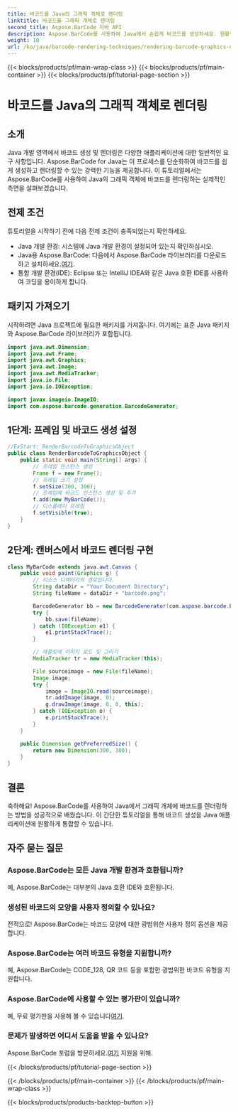 ```yaml
---
title: 바코드를 Java의 그래픽 객체로 렌더링
linktitle: 바코드를 그래픽 개체로 렌더링
second_title: Aspose.BarCode 자바 API
description: Aspose.BarCode를 사용하여 Java에서 손쉽게 바코드를 생성하세요. 원활한 통합을 위해 이 단계별 가이드를 따르세요.
weight: 10
url: /ko/java/barcode-rendering-techniques/rendering-barcode-graphics-object/
---
```


{{< blocks/products/pf/main-wrap-class >}}
{{< blocks/products/pf/main-container >}}
{{< blocks/products/pf/tutorial-page-section >}}

# 바코드를 Java의 그래픽 객체로 렌더링


## 소개

Java 개발 영역에서 바코드 생성 및 렌더링은 다양한 애플리케이션에 대한 일반적인 요구 사항입니다. Aspose.BarCode for Java는 이 프로세스를 단순화하여 바코드를 쉽게 생성하고 렌더링할 수 있는 강력한 기능을 제공합니다. 이 튜토리얼에서는 Aspose.BarCode를 사용하여 Java의 그래픽 객체에 바코드를 렌더링하는 실제적인 측면을 살펴보겠습니다.

## 전제 조건

튜토리얼을 시작하기 전에 다음 전제 조건이 충족되었는지 확인하세요.

- Java 개발 환경: 시스템에 Java 개발 환경이 설정되어 있는지 확인하십시오.
-  Java용 Aspose.BarCode: 다음에서 Aspose.BarCode 라이브러리를 다운로드하고 설치하세요.[여기](https://releases.aspose.com/barcode/java/).
- 통합 개발 환경(IDE): Eclipse 또는 IntelliJ IDEA와 같은 Java 호환 IDE를 사용하여 코딩을 용이하게 합니다.

## 패키지 가져오기

시작하려면 Java 프로젝트에 필요한 패키지를 가져옵니다. 여기에는 표준 Java 패키지와 Aspose.BarCode 라이브러리가 포함됩니다.

```java
import java.awt.Dimension;
import java.awt.Frame;
import java.awt.Graphics;
import java.awt.Image;
import java.awt.MediaTracker;
import java.io.File;
import java.io.IOException;

import javax.imageio.ImageIO;
import com.aspose.barcode.generation.BarcodeGenerator;
```

## 1단계: 프레임 및 바코드 생성 설정

```java
//ExStart: RenderBarcodeToGraphicsObject
public class RenderBarcodeToGraphicsObject {
    public static void main(String[] args) {
        // 프레임 인스턴스 생성
        Frame f = new Frame();
        // 프레임 크기 설정
        f.setSize(300, 300);
        // 프레임에 바코드 인스턴스 생성 및 추가
        f.add(new MyBarCode());
        // 디스플레이 프레임
        f.setVisible(true);
    }
}
```

## 2단계: 캔버스에서 바코드 렌더링 구현

```java
class MyBarCode extends java.awt.Canvas {
    public void paint(Graphics g) {
        // 리소스 디렉터리의 경로입니다.
        String dataDir = "Your Document Directory";
        String fileName = dataDir + "barcode.png";

        BarcodeGenerator bb = new BarcodeGenerator(com.aspose.barcode.EncodeTypes.CODE_128, "12345678");
        try {
            bb.save(fileName);
        } catch (IOException e1) {
            e1.printStackTrace();
        }

        // 애플릿에 이미지 로드 및 그리기
        MediaTracker tr = new MediaTracker(this);

        File sourceimage = new File(fileName);
        Image image;
        try {
            image = ImageIO.read(sourceimage);
            tr.addImage(image, 0);
            g.drawImage(image, 0, 0, this);
        } catch (IOException e) {
            e.printStackTrace();
        }
    }

    public Dimension getPreferredSize() {
        return new Dimension(300, 300);
    }
}
```

## 결론

축하해요! Aspose.BarCode를 사용하여 Java에서 그래픽 개체에 바코드를 렌더링하는 방법을 성공적으로 배웠습니다. 이 간단한 튜토리얼을 통해 바코드 생성을 Java 애플리케이션에 원활하게 통합할 수 있습니다.

## 자주 묻는 질문

### Aspose.BarCode는 모든 Java 개발 환경과 호환됩니까?
예, Aspose.BarCode는 대부분의 Java 호환 IDE와 호환됩니다.

### 생성된 바코드의 모양을 사용자 정의할 수 있나요?
전적으로! Aspose.BarCode는 바코드 모양에 대한 광범위한 사용자 정의 옵션을 제공합니다.

### Aspose.BarCode는 여러 바코드 유형을 지원합니까?
예, Aspose.BarCode는 CODE_128, QR 코드 등을 포함한 광범위한 바코드 유형을 지원합니다.

### Aspose.BarCode에 사용할 수 있는 평가판이 있습니까?
 예, 무료 평가판을 사용해 볼 수 있습니다[여기](https://releases.aspose.com/).

### 문제가 발생하면 어디서 도움을 받을 수 있나요?
 Aspose.BarCode 포럼을 방문하세요.[여기](https://forum.aspose.com/c/barcode/13) 지원을 위해.

{{< /blocks/products/pf/tutorial-page-section >}}

{{< /blocks/products/pf/main-container >}}
{{< /blocks/products/pf/main-wrap-class >}}

{{< blocks/products/products-backtop-button >}}

